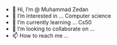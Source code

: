 - 👋 Hi, I’m @ Muhammad Zedan
- 👀 I’m interested in ... Computer science
- 🌱 I’m currently learning ... Cs50
- 💞️ I’m looking to collaborate on ...
- 📫 How to reach me ...
